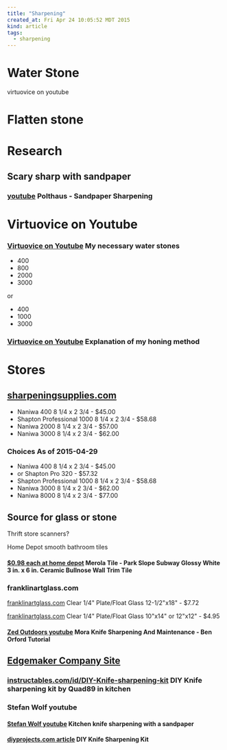 ```yaml
---
title: "Sharpening"
created_at: Fri Apr 24 10:05:52 MDT 2015
kind: article
tags:
  - sharpening
---
```


# Water Stone

virtuovice on youtube

# Flatten stone

# Research

## Scary sharp with sandpaper

### [youtube](https://www.youtube.com/watch?v=KVF6pUslaeU) Polthaus - Sandpaper Sharpening

# Virtuovice on Youtube

### [Virtuovice on Youtube](https://www.youtube.com/watch?v=AK1anHgnp2o&index=18&list=PLkY9nEs3EhRDhLHDlKu0FG0leZUFIEcc-) My necessary water stones 

* 400
* 800
* 2000
* 3000

or

* 400
* 1000
* 3000

### [Virtuovice on Youtube](https://www.youtube.com/watch?v=C9ckjdnjrk4) Explanation of my honing method 

# Stores

## [sharpeningsupplies.com](http://www.sharpeningsupplies.com/)

* Naniwa 400 8 1/4 x 2 3/4 - $45.00
* Shapton Professional 1000 8 1/4 x 2 3/4 - $58.68
* Naniwa 2000 8 1/4 x 2 3/4 - $57.00
* Naniwa 3000 8 1/4 x 2 3/4 - $62.00


### Choices As of 2015-04-29

* Naniwa 400 8 1/4 x 2 3/4 - $45.00
* or Shapton Pro 320 - $57.32
* Shapton Professional 1000 8 1/4 x 2 3/4 - $58.68
* Naniwa 3000 8 1/4 x 2 3/4 - $62.00
* Naniwa 8000 8 1/4 x 2 3/4 - $77.00

## Source for glass or stone

Thrift store scanners?

Home Depot smooth bathroom tiles

<h4>
  <a href="http://www.homedepot.com/p/Merola-Tile-Park-Slope-Subway-Glossy-White-3-in-x-6-in-Ceramic-Bullnose-Wall-Trim-Tile-WXRPSWBN/206815944" target="_blank">$0.98 each at home depot</a>
  Merola Tile - Park Slope Subway Glossy White 3 in. x 6 in. Ceramic Bullnose Wall Trim Tile
</h4>

### franklinartglass.com

[franklinartglass.com](http://www.franklinartglass.com/shop/item.aspx/clear-1-4-plate-float-glass-12-1-2-x18/1162/) Clear 1/4" Plate/Float Glass 12-1/2"x18" - $7.72 


[franklinartglass.com](http://www.franklinartglass.com/shop/item.aspx/clear-1-4-plate-float-glass-10-x14-or-12-x12/1163/) Clear 1/4" Plate/Float Glass 10"x14" or 12"x12" - $4.95 

<h4>
  <a href="https://www.youtube.com/watch?v=s4G0Iym_moA" target="_blank">Zed Outdoors youtube</a>
  Mora Knife Sharpening And Maintenance - Ben Orford Tutorial
</h4>

<h2>
  <a href="https://secure.edgemaker.com/Default.aspx" target="_blank">Edgemaker Company Site</a>
</h2>

<h3>
  <a href="http://www.instructables.com/id/DIY-Knife-sharpening-kit/?ALLSTEPS" target="_blank">instructables.com/id/DIY-Knife-sharpening-kit</a>
  DIY Knife sharpening kit by Quad89 in kitchen
</h3>

<h3>
Stefan Wolf youtube
</h3>

<h4>
  <a href="https://www.youtube.com/watch?v=toTkLufv8tA" target="_blank">Stefan Wolf youtube</a>
  Kitchen knife sharpening with a sandpaper
</h4>

<h4>
  <a href="https://diyprojects.com/diy-knife-sharpening-kit/" target="_blank">diyprojects.com article</a>
  DIY Knife Sharpening Kit
</h4>

<!--
html boilerplate
<a href="" target="_blank"></a>
<a name=""></a>
<img src="" width="400px">
<ul>
  <li></li>
</ul>
<pre>
</pre>
<pre><code>
</code></pre>
<math xmlns='http://www.w3.org/1998/Math/MathML' display='block'>
</math>
-->
